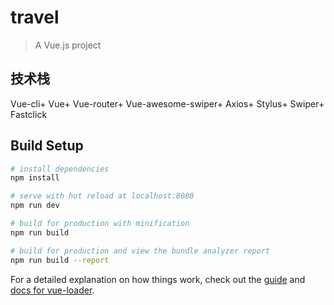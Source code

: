 # travel

> A Vue.js project
## 技术栈
Vue-cli+
Vue+
Vue-router+
Vue-awesome-swiper+
Axios+
Stylus+
Swiper+
Fastclick

## Build Setup

``` bash
# install dependencies
npm install

# serve with hot reload at localhost:8080
npm run dev

# build for production with minification
npm run build

# build for production and view the bundle analyzer report
npm run build --report
```

For a detailed explanation on how things work, check out the [guide](http://vuejs-templates.github.io/webpack/) and [docs for vue-loader](http://vuejs.github.io/vue-loader).
